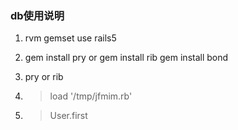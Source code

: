 ### db使用说明

1. rvm gemset use rails5
2. gem install pry
or
gem install rib 
gem install bond

3. pry 
or rib 

4. > load '/tmp/jfmim.rb'
5. > User.first
